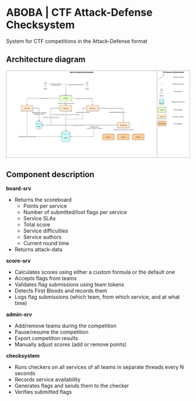 # ABOBA | CTF Attack-Defense Checksystem

System for CTF competitions in the Attack-Defense format

## Architecture diagram

![](docs/arch.png)

## Component description

**board-srv**
- Returns the scoreboard
  - Points per service
  - Number of submitted/lost flags per service
  - Service SLAs
  - Total score
  - Service difficulties
  - Service authors
  - Current round time
- Returns attack-data

**score-srv**
- Calculates scores using either a custom formula or the default one
- Accepts flags from teams
- Validates flag submissions using team tokens
- Detects First Bloods and records them
- Logs flag submissions (which team, from which service, and at what time)

**admin-srv**
- Add/remove teams during the competition
- Pause/resume the competition
- Export competition results
- Manually adjust scores (add or remove points)

**checksystem**
- Runs checkers on all services of all teams in separate threads every N seconds
- Records service availability
- Generates flags and sends them to the checker
- Verifies submitted flags
